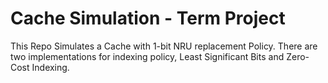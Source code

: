 # Cache Simulation - Term Project

This Repo Simulates a Cache with 1-bit NRU replacement Policy.
There are two implementations for indexing policy, Least Significant Bits and Zero-Cost Indexing.
